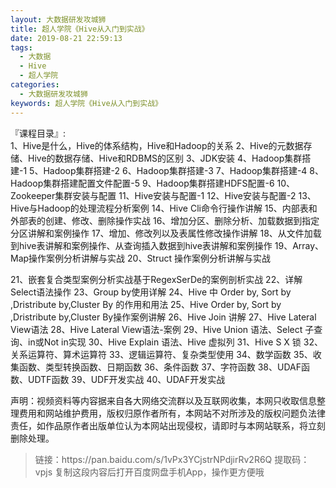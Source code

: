 ```yaml
---
layout: 大数据研发攻城狮
title: 超人学院《Hive从入门到实战》
date: 2019-08-21 22:59:13
tags:
  - 大数据
  - Hive
  - 超人学院
categories:
  - 大数据研发攻城狮
keywords: 超人学院《Hive从入门到实战》
---
```

『课程目录』:   
1、Hive是什么，Hive的体系结构，Hive和Hadoop的关系 
2、Hive的元数据存储、Hive的数据存储、Hive和RDBMS的区别 
3、JDK安装 
4、Hadoop集群搭建-1 
5、Hadoop集群搭建-2 
6、Hadoop集群搭建-3 
7、Hadoop集群搭建-4 
8、Hadoop集群搭建配置文件配置-5 
9、Hadoop集群搭建HDFS配置-6 
10、Zookeeper集群安装与配置 
11、Hive安装与配置-1 
12、Hive安装与配置-2 
13、Hive与Hadoop的处理流程分析案例 
14、Hive Cli命令行操作讲解 
15、内部表和外部表的创建、修改、删除操作实战 
16、增加分区、删除分析、加载数据到指定分区讲解和案例操作 
17、增加、修改列以及表属性修改操作讲解 
18、从文件加载到hive表讲解和案例操作、从查询插入数据到hive表讲解和案例操作 
19、Array、Map操作案例分析讲解与实战 
20、Struct 操作案例分析讲解与实战 
<!-- more -->  
21、嵌套复合类型案例分析实战基于RegexSerDe的案例剖析实战 
22、详解Select语法操作 
23、Group by使用详解 
24、Hive 中 Order by, Sort by ,Dristribute by,Cluster By 的作用和用法 
25、Hive Order by, Sort by ,Dristribute by,Cluster By操作案例讲解 
26、Hive Join 讲解 
27、Hive Lateral View语法 
28、Hive Lateral View语法-案例 
29、Hive Union 语法、Select 子查询、in或Not in实现 
30、Hive Explain 语法、Hive 虚拟列 
31、Hive S X 锁 
32、关系运算符、算术运算符 
33、逻辑运算符、复杂类型使用 
34、数学函数 
35、收集函数、类型转换函数、日期函数 
36、条件函数 
37、字符函数 
38、UDAF函数、UDTF函数 
39、UDF开发实战 
40、UDAF开发实战 

<div class="post-copyright">
    <div class="post-copyright__author">
      <span class="post-copyright-meta">声明：视频资料等内容据来自各大网络交流群以及互联网收集，本网只收取信息整理费用和网站维护费用，版权归原作者所有，本网站不对所涉及的版权问题负法律责任，如作品原作者出版单位认为本网站出现侵权，请即时与本网站联系，将立刻删除处理。 </span>
    </div>
</div>

<blockquote class="blockquote-center">
链接：https://pan.baidu.com/s/1vPx3YCjstrNPdjirRv2R6Q 
提取码：vpjs 
复制这段内容后打开百度网盘手机App，操作更方便哦
</blockquote>

